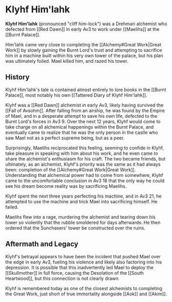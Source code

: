 # Klyhf Him'lahk

**Klyhf Him'lahk** (pronounced "cliff him-lock") was a Drehmari alchemist who defected from [[Red Dawn]] in early Av3 to work under [[Maelihs]] at the [[Burnt Palace]]. 

Him'lahk came very close to completing the [[Alchemy#Great Work|Great Work]] by slowly gaining the Burnt Lord's trust and attempting to sacrifice him in a machine built within his very own tower of the palace, but his plan was ultimately foiled. Mael killed him, and razed his tower.

## History

Klyhf Him'lahk's tale is contained almost entirely to lore books in the [[Burnt Palace]], most notably his own [[Tattered Diary of Klyhf Him'lahk]].

Klyhf was a [[Red Dawn]] alchemist in early Av3, likely having survived the [[Fall of Avsohm]]. After falling from an airship, he was found by the Empire of Mael, and in a desperate attempt to save his own life, defected to the Burnt Lord's forces in Av3 9. Over the next 12 years, Klyhf would come to take charge on all alchemical happenings within the Burnt Palace, and eventually came to realize that he was the only person in the castle who saw Mael not as a perfect supreme being, but as a peer. 

Surprisingly, Maelihs reciprocated this feeling, seeming to confide in Klyhf, take pleasure in speaking with him about his work, and he even came to share the alchemist's enthusiasm for his craft. The two became friends, but ultimately, as an alchemist, Klyhf's priority was the same as it had always been: completion of the [[Alchemy#Great Work|Great Work]]. Understanding that alchemical power had to come from somewhere, Klyhf came to the uncomfortable conclusion in Av3 18 that the only way he could see his dream become reality was by sacrificing Maelihs.

Klyhf spent the next three years perfecting his machine, and in Av3 21, he attempted to use the machine and trick Mael into sacrificing himself. He failed.

Maelihs flew into a rage, murdering the alchemist and tearing down his tower so violently that the rubble smoldered for days afterwards. He then ordered that the Sunchasers' tower be constructed over the ruins. 

## Aftermath and Legacy

Klyhf's betrayal appears to have been the incident that pushed Mael over the edge in early Av3, fueling his violence and likely also factoring into his depression. It is possible that this inadvertently led Mael to deploy the [[Skullmother]] in full force, causing the Desolation of the [[South Heartwood]], but this connection is not clearly drawn.

Klyhf is remembered today as one of the closest alchemists to completing the Great Work, just short of true immortality alongside [[Aok]] and [[Akim]].
